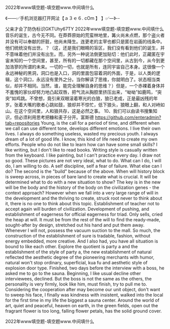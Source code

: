 2022年www填空题-填空题www.中间填什么

《——✅手机浏览器打开网沚【ａ３ｅ６. cOm 】 】✅—》--

父亲才会了防伪标识GKTUhy67TY
2022年www填空题-填空题www.中间填什么　　音乐的诞生，古今无不同。在莽莽原始的荒蛮林地里，篝火尚未点燃，那个盗火者并没有可以奉献的肝脏，他尚未降生。连更老的主宰也都只是匿在岩画的线条中。他们统统没有出世。？（这，还是我们眼睛的盲区，我们没有看到他们的诞生，并不意味着他们并没有出生。而，另外一种说法倒更加贴切：他们此时，正藏匿在宇宙未知的一个空间里，甚至，所有的一切都藏在那个空间里，从古到今，从今到更加浩寥的所谓的未来。一切的一切，也就是所有，连同宇宙自己本身。这很像一个永远神秘的黑洞，洞口也是入口，洞的里面包容着洞的外面，于是，以人类的逻辑，这个洞口，永远没有里外之分。当你解读了思维，你就明白了。状态相当类似，却并不相同。当然，谁，能完全理解自身的思维？）但是，一个赤裸着身体并不羞愧的家伙却努力地凸起双唇，把气流从胸腔里挤压出来，“呦呦”如鹿鸣，“突突”如鸡跳。不曾想，竟引来双眼滚着寒光的白狼，狼已老成，正是最凶残的年岁。张着大嘴的歌者心跳如鼓，狼却并不惊忙，低下狼头，狼眼上翻，和人对峙如山。在这个空间里，人和狼共存，这是必然之事。
	10、我们可以由读书搜集知识，但必须利用思考把糠和麦子分开。富斯德
https://github.com/enteradmin?tab=repositories
Young, is the call for a period of time, and different when we call can use different tone, develops different emotions.
I live their own lives.
I always do something useless, wasted my precious youth.
I always dream of a lot of good life.
I know, this kind of life need to create my own efforts.
People who do not like to learn how can have some small skills?
I like writing, but I don't like to read books.
Writing style is casually written from the keyboard.
I like painting, but I can't practice every day.
I draw not so good.
These pictures are not very ideal, what to do.
What can I do, I will do, I am willing to do.
A self discipline, self a fear of failure.
What else can I do?
The second is the "build" because of the above.
When will history block is sweep across, in pieces of bare land to create what is crucial.
It will be determined what to do with a new situation to show?
The key is in the new will be the body and the history of the body on the civilization genes - the context approach?
However when we fall into a very large range of will in the development and the thriving to create, struck root never to think about it, there is no one to think about this topic.
Establishment of teacher not to accept again will burden of civilization.
Development of pushing, and establishment of eagerness for official eagerness for triad.
Only sells, cried the heap at will.
It must be from the rest of the will to find the ready-made, sought-after by design, stretched out his hand and put them away.
Whenever I will not, possess the vacuum suction to the mall.
So much, the construction of the establishment of sure is tradable, fashion, without energy embedded, more creative.
And I also had, you have all situation is bound to like each other.
Explore the quotient is party a and the establishment of the style of party a, the new establishment of natural reflected the aesthetic degree of the pioneering merchants with humor, natural won't stop ordinary, superficial, kua fu and aesthetic style of explosion door type.
Finished, two days before the interview with a boss, he asked me to go to the sauna.
Beginning, I like usual decline other interviewees, declined.
But the boss is not the same as the others, the personality is very firmly, look like him, must finish, try to pull me to.
Considering the cooperation after may become our unit object, don't want to sweep his face, I finally was kindness with insistent, walked into the local for the first time in my life the biggest a sauna center.
Around the world of art, quiet and peaceful, heaven on earth, in the green fields, open out the fragrant flower is too long, falling flower petals, has the solid ground cover.




2022年www填空题-填空题www.中间填什么
